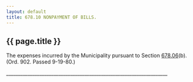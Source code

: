 ```yaml
---
layout: default 
title: 678.10 NONPAYMENT OF BILLS.
---
```


{{ page.title }}
----------------

The expenses incurred by the Municipality pursuant to Section
[678.06](38a9704b.html)(b). (Ord. 902. Passed 9-19-80.)

\_\_\_\_\_\_\_\_\_\_\_\_\_\_\_\_\_\_\_\_\_\_\_\_\_\_\_\_\_\_\_\_\_\_\_\_\_\_\_\_\_\_\_\_\_\_\_\_\_\_\_\_\_\_\_\_\_\_\_\_\_\_\_\_\_\_\_\_
